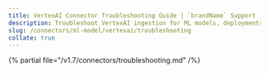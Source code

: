 ```yaml
---
title: VertexAI Connector Troubleshooting Guide | `brandName` Support
description: Troubleshoot VertexAI ingestion for ML models, deployments, or lineage gaps in pipeline tracking.
slug: /connectors/ml-model/vertexai/troubleshooting
collate: true
---
```


{% partial file="/v1.7/connectors/troubleshooting.md" /%}
